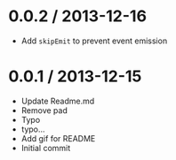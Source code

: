 
0.0.2 / 2013-12-16 
==================
  * Add `skipEmit` to prevent event emission

0.0.1 / 2013-12-15
==================

  * Update Readme.md
  * Remove pad
  * Typo
  * typo...
  * Add gif for README
  * Initial commit
